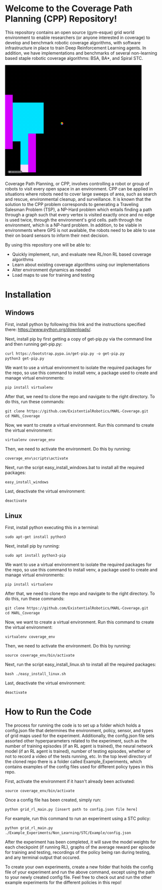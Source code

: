 # Welcome to the Coverage Path Planning (CPP) Repository!

This repository contains an open source (gym-esque) grid world environment to
enable researchers (or anyone interested in coverage) to develop and benchmark
robotic coverage algorithms, with software infrastructure in place to train
Deep Reinforcement Learning agents. In addition, we have implementations and
benchmarks of several non-learning based staple robotic coverage algorithms:
BSA, BA*, and Spiral STC.


<img src="https://github.com/ExistentialRobotics/MARL-Coverage/blob/main/BSA.gif" width="450">

Coverage Path Planning, or CPP, involves controlling a robot or group of robots 
to visit every open space in an environment. CPP can be applied in situations 
where robots need to cover large sweeps of area, such as search and rescue, 
environmental cleanup, and surveillance. It is known that the solution to the 
CPP problem corresponds to generating a Traveling Salesman Problem (TSP), a 
NP-Hard problem which entails finding a path through a graph such that every 
vertex is visited exactly once and no edge is used twice, through the 
environment's grid cells. path through the environment, which is a NP-hard 
problem. In addition, to be viable in environments where GPS is not available, 
the robots need to be able to use their on board sensors to inform their next 
decision.

By using this repository one will be able to:
  - Quickly implement, run, and evaluate new RL/non RL based coverage algorithms
  - Learn about existing coverage algorithms using our implementations
  - Alter environment dynamics as needed
  - Load maps to use for training and testing

# Installation

## Windows
First, install python by following this link and the instructions specified
there: https://www.python.org/downloads/. 

Next, install pip by first getting a copy of get-pip.py via the command line
and then running get-pip.py:
```
curl https://bootstrap.pypa.io/get-pip.py -o get-pip.py
python3 get-pip.py
```

We want to use a virtual environment to isolate the required packages for 
the repo, so use this command to install venv, a package used to create and
manage virtual environments:
```
pip install virtualenv
```

After that, we need to clone the repo and navigate to the right directory. To
do this, run these commands:
```
git clone https://github.com/ExistentialRobotics/MARL-Coverage.git
cd MARL_Coverage
```

Now, we want to create a virtual environment. Run this command to create the
virtual environment:
```
virtualenv coverage_env
```

Then, we need to activate the environment. Do this by running:
```
coverage_env\scripts\activate
```

Next, run the script easy_install_windows.bat to install all the required 
packages:
```
easy_install_windows
```

Last, deactivate the virtual environment:
```
deactivate
```

## Linux
First, install python executing this in a terminal:
```
sudo apt-get install python3
```

Next, install pip by running:
```
sudo apt install python3-pip
```

We want to use a virtual environment to isolate the required packages for 
the repo, so use this command to install venv, a package used to create and
manage virtual environments:
```
pip install virtualenv
```

After that, we need to clone the repo and navigate to the right directory. To
do this, run these commands:
```
git clone https://github.com/ExistentialRobotics/MARL-Coverage.git
cd MARL_Coverage
```

Now, we want to create a virtual environment. Run this command to create the
virtual environment:
```
virtualenv coverage_env
```

Then, we need to activate the environment. Do this by running:
```
source coverage_env/bin/activate
```

Next, run the script easy_install_linux.sh to install all the required 
packages:
```
bash ./easy_install_linux.sh
```

Last, deactivate the virtual environment:
```
deactivate
```

# How to Run the Code

The process for running the code is to set up a folder which holds a 
config.json file that determines the environment, policy, sensor, and types of 
grid maps used for the experiment. Additionally, the config.json file sets 
assorted other hyperparameters related to the experiment, such as the number
of training episodes (if an RL agent is trained), the neural network model 
(if an RL agent is trained), number of testing episodes, whether or not to 
record a video of the tests running, etc. In the top level directory of the 
cloned repo there is a folder called Example_Experiments, which contains 
examples of the config files used for different policy types in this repo.

First, activate the environment if it hasn't already been activated:
```
source coverage_env/bin/activate
```

Once a config file has been created, simply run:
```
python grid_rl_main.py [insert path to config.json file here]
```
For example, run this command to run an experiment using a STC policy:
```
python grid_rl_main.py ./Example_Experiments/Non_Learning/STC/Example/config.json
```
After the experiment has been completed, it will save the model weights for each
checkpoint (if running RL), graphs of the average reward per episode for 
training and testing, recordings of the policy being ran during testing, and 
any terminal output that occured. 

To create your own experiments, create a new folder that holds the config file of
your experiment and run the above command, except using the path to your newly
created config file. Feel free to check out and run the other example experiments
for the different policies in this repo!
